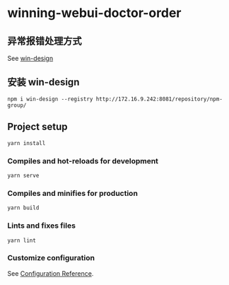 <!--
 * @Author: Jason Liu
 * @Date: 2022-03-10 09:45:50
 * @Desc: 
-->
# winning-webui-doctor-order

## 异常报错处理方式
See [win-design](http://wued.winning-health.com.cn:8088/win-design/views/quick-start.html)

## 安装 win-design
```
npm i win-design --registry http://172.16.9.242:8081/repository/npm-group/
```

## Project setup
```
yarn install
```

### Compiles and hot-reloads for development
```
yarn serve
```

### Compiles and minifies for production
```
yarn build
```

### Lints and fixes files
```
yarn lint
```

### Customize configuration
See [Configuration Reference](https://cli.vuejs.org/config/).
